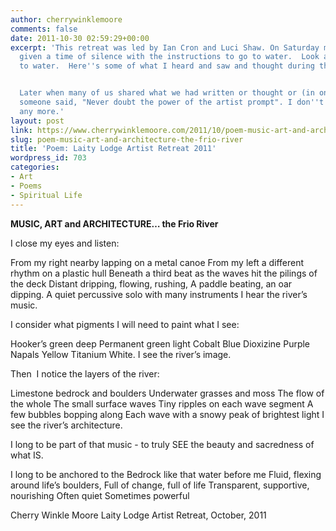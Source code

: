 ```yaml
---
author: cherrywinklemoore
comments: false
date: 2011-10-30 02:59:29+00:00
excerpt: 'This retreat was led by Ian Cron and Luci Shaw. On Saturday morning we were
  given a time of silence with the instructions to go to water.  Look at water.  Listen
  to water.  Here''s some of what I heard and saw and thought during that time.


  Later when many of us shared what we had written or thought or (in one case) filmed,
  someone said, "Never doubt the power of the artist prompt". I don''t think I will
  any more.'
layout: post
link: https://www.cherrywinklemoore.com/2011/10/poem-music-art-and-architecture-the-frio-river/
slug: poem-music-art-and-architecture-the-frio-river
title: 'Poem: Laity Lodge Artist Retreat 2011'
wordpress_id: 703
categories:
- Art
- Poems
- Spiritual Life
---
```


**MUSIC, ART and ARCHITECTURE… the Frio River**

I close my eyes and listen:

From my right nearby lapping on a metal canoe
From my left a different rhythm on a plastic hull
Beneath a third beat as the waves hit the pilings of the deck
Distant dripping, flowing, rushing,
A paddle beating, an oar dipping.
A quiet percussive solo with many instruments
I hear the river’s music.

I consider what pigments I will need to paint what I see:

Hooker’s green deep
Permanent green light
Cobalt Blue
Dioxizine Purple
Napals Yellow
Titanium White.
I see the river’s image.

Then  I notice the layers of the river:

Limestone bedrock and boulders
Underwater grasses and moss
The flow of the whole
The small surface waves
Tiny ripples on each wave segment
A few bubbles bopping along
Each wave with a snowy peak of brightest light
I see the river’s architecture.

I long to be part of that music - to truly SEE the beauty and sacredness of what IS.

I long to be anchored to the Bedrock like that water before me
Fluid, flexing around life’s boulders,
Full of change, full of life
Transparent, supportive, nourishing
Often quiet
Sometimes powerful

Cherry Winkle Moore
Laity Lodge
Artist Retreat, October, 2011
